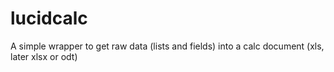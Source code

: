 # lucidcalc
A simple wrapper to get raw data (lists and fields) into a calc document (xls, later xlsx or odt)
